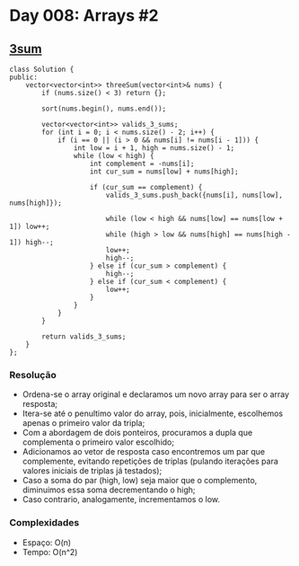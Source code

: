 # Day 008: Arrays #2

## [3sum](https://leetcode.com/problems/3sum/)
```cpp=
class Solution {
public:
    vector<vector<int>> threeSum(vector<int>& nums) {
        if (nums.size() < 3) return {};
        
        sort(nums.begin(), nums.end());
        
        vector<vector<int>> valids_3_sums;
        for (int i = 0; i < nums.size() - 2; i++) {
            if (i == 0 || (i > 0 && nums[i] != nums[i - 1])) {
                int low = i + 1, high = nums.size() - 1;
                while (low < high) {
                    int complement = -nums[i];
                    int cur_sum = nums[low] + nums[high];
                    
                    if (cur_sum == complement) {
                        valids_3_sums.push_back({nums[i], nums[low], nums[high]});
                        
                        while (low < high && nums[low] == nums[low + 1]) low++;
                        while (high > low && nums[high] == nums[high - 1]) high--;
                        low++;
                        high--;
                    } else if (cur_sum > complement) {
                        high--;
                    } else if (cur_sum < complement) {
                        low++;
                    }
                }
            }
        }
        
        return valids_3_sums;
    }
};
```

### Resolução
* Ordena-se o array original e declaramos um novo array para ser o array resposta;
* Itera-se até o penultimo valor do array, pois, inicialmente, escolhemos apenas o primeiro valor da tripla;
* Com a abordagem de dois ponteiros, procuramos a dupla que complementa o primeiro valor escolhido;
* Adicionamos ao vetor de resposta caso encontremos um par que complemente, evitando repetições de triplas (pulando iterações para valores iniciais de triplas já testados);
* Caso a soma do par (high, low) seja maior que o complemento, diminuimos essa soma decrementando o high;
* Caso contrario, analogamente, incrementamos o low.

### Complexidades
* Espaço: O(n)
* Tempo: O(n^2)